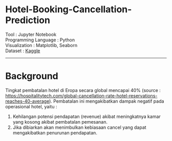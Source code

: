 # Hotel-Booking-Cancellation-Prediction

Tool : Jupyter Notebook <br>
Programming Language : Python <br>
Visualization : Matplotlib, Seaborn <br>
Dataset : [Kaggle](https://www.kaggle.com/datasets/mojtaba142/hotel-booking)

---
# Background
Tingkat pembatalan hotel di Eropa secara global mencapai 40% (source : https://hospitalitytech.com/global-cancellation-rate-hotel-reservations-reaches-40-average). Pembatalan ini mengakibatkan dampak negatif pada operasional hotel, yaitu :
1. Kehilangan potensi pendapatan (revenue) akibat meningkatnya kamar yang kosong akibat pembatalan pemesanan.
2. Jika dibiarkan akan menimbulkan kebiasaan cancel yang dapat mengakibatkan penurunan pendapatan.



